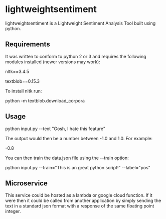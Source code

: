# lightweightsentiment
lightweightsentiment is a Lightweight Sentiment Analysis Tool built using python. 

## Requirements
It was written to conform to python 2 or 3 and requires the following modules installed (newer versions may work):

nltk==3.4.5

textblob==0.15.3

To install nltk run:

python -m textblob.download_corpora

## Usage

python input.py --text "Gosh, I hate this feature"

The output would then be a number between -1.0 and 1.0. For example:

-0.8

You can then train the data.json file using the --train option:

python input.py --train="This is an great python script!" --label="pos"

## Microservice

This service could be hosted as a lambda or google cloud function. If it were then it could be called from another application by simply sending the text in a standard json format with a response of the same floating point integer. 
